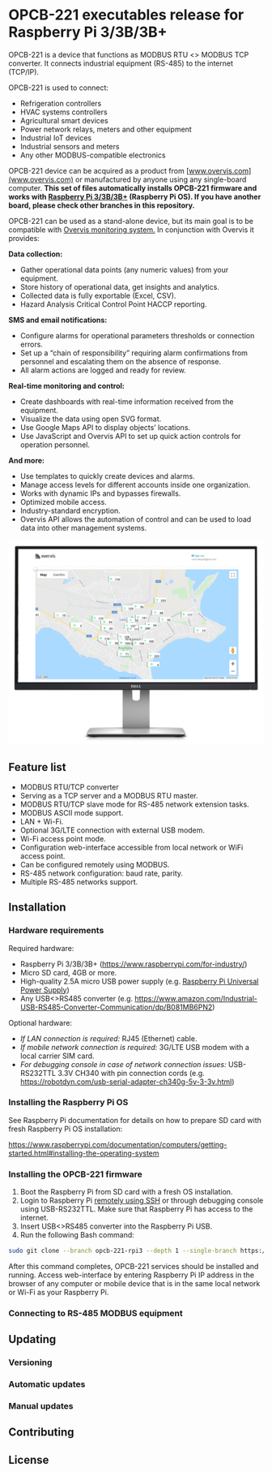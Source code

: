 # OPCB-221 executables release for Raspberry Pi 3/3B/3B+

OPCB-221 is a device that functions as MODBUS RTU <> MODBUS TCP converter. It
connects industrial equipment (RS-485) to the internet (TCP/IP).

OPCB-221 is used to connect:

-   Refrigeration controllers
-   HVAC systems controllers
-   Agricultural smart devices
-   Power network relays, meters and other equipment
-   Industrial IoT devices
-   Industrial sensors and meters
-   Any other MODBUS-compatible electronics

OPCB-221 device can be acquired as a product from
[www.overvis.com](www.overvis.com) or manufactured by anyone using any
single-board computer. **This set of files automatically installs OPCB-221
firmware and works with
[Raspberry Pi 3/3B/3B+](https://www.raspberrypi.com/for-industry/) (Raspberry Pi
OS). If you have another board, please check other branches in this
repository.**

OPCB-221 can be used as a stand-alone device, but its main goal is to be
compatible with [Overvis monitoring system.](www.overvis.com) In conjunction
with Overvis it provides:

**Data collection:**

-   Gather operational data points (any numeric values) from your equipment.
-   Store history of operational data, get insights and analytics.
-   Collected data is fully exportable (Excel, CSV).
-   Hazard Analysis Critical Control Point HACCP reporting.

**SMS and email notifications:**

-   Configure alarms for operational parameters thresholds or connection errors.
-   Set up a “chain of responsibility” requiring alarm confirmations from
    personnel and escalating them on the absence of response.
-   All alarm actions are logged and ready for review.

**Real-time monitoring and control:**

-   Create dashboards with real-time information received from the equipment.
-   Visualize the data using open SVG format.
-   Use Google Maps API to display objects’ locations.
-   Use JavaScript and Overvis API to set up quick action controls for operation
    personnel.

**And more:**

-   Use templates to quickly create devices and alarms.
-   Manage access levels for different accounts inside one organization.
-   Works with dynamic IPs and bypasses firewalls.
-   Optimized mobile access.
-   Industry-standard encryption.
-   Overvis API allows the automation of control and can be used to load data
    into other management systems.

![Display](./docs/overvis-display.jpeg)

## Feature list

-   MODBUS RTU/TCP converter
-   Serving as a TCP server and a MODBUS RTU master.
-   MODBUS RTU/TCP slave mode for RS-485 network extension tasks.
-   MODBUS ASCII mode support.
-   LAN + Wi-Fi.
-   Optional 3G/LTE connection with external USB modem.
-   Wi-Fi access point mode.
-   Configuration web-interface accessible from local network or WiFi access
    point.
-   Can be configured remotely using MODBUS.
-   RS-485 network configuration: baud rate, parity.
-   Multiple RS-485 networks support.

## Installation

### Hardware requirements

Required hardware:

-   Raspberry Pi 3/3B/3B+ (https://www.raspberrypi.com/for-industry/)
-   Micro SD card, 4GB or more.
-   High-quality 2.5A micro USB power supply (e.g.
    [Raspberry Pi Universal Power Supply](https://www.raspberrypi.com/products/raspberry-pi-universal-power-supply/))
-   Any USB<>RS485 converter (e.g.
    https://www.amazon.com/Industrial-USB-RS485-Converter-Communication/dp/B081MB6PN2)

Optional hardware:

-   _If LAN connection is required:_ RJ45 (Ethernet) cable.
-   _If mobile network connection is required:_ 3G/LTE USB modem with a local
    carrier SIM card.
-   _For debugging console in case of network connection issues:_ USB-RS232TTL
    3.3V CH340 with pin connection cords (e.g.
    https://robotdyn.com/usb-serial-adapter-ch340g-5v-3-3v.html)

### Installing the Raspberry Pi OS

See Raspberry Pi documentation for details on how to prepare SD card with fresh
Raspberry Pi OS installation:

https://www.raspberrypi.com/documentation/computers/getting-started.html#installing-the-operating-system

### Installing the OPCB-221 firmware

1. Boot the Raspberry Pi from SD card with a fresh OS installation.
2. Login to Raspberry Pi
   [remotely using SSH](https://www.raspberrypi.com/documentation/computers/remote-access.html#introduction-to-remote-access)
   or through debugging console using USB-RS232TTL. Make sure that Raspberry Pi
   has access to the internet.
3. Insert USB<>RS485 converter into the Raspberry Pi USB.
4. Run the following Bash command:

```bash
sudo git clone --branch opcb-221-rpi3 --depth 1 --single-branch https://github.com/overvis/opcb-release.git /opt/opcb-release && sudo /opt/opcb-release/setup.sh
```

After this command completes, OPCB-221 services should be installed and running.
Access web-interface by entering Raspberry Pi IP address in the browser of any
computer or mobile device that is in the same local network or Wi-Fi as your
Raspberry Pi.

### Connecting to RS-485 MODBUS equipment

## Updating

### Versioning

### Automatic updates

### Manual updates

## Contributing

## License
